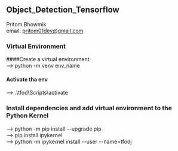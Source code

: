 ## Object_Detection_Tensorflow
Pritom Bhowmik  
email: pritom01dev@gmail.com  

### Virtual Environment

####Create a virtual environment   
--> python -m venv env_name

#### Activate tha env
--> .\tfod\Scripts\activate

### Install dependencies and add virtual environment to the Python Kernel

--> python -m pip install --upgrade pip  
--> pip install ipykernel  
--> python -m ipykernel install --user --name=tfodj  
